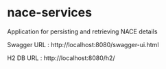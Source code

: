 # nace-services
Application for persisting and retrieving NACE details

Swagger URL : http://localhost:8080/swagger-ui.html

H2 DB URL : http://localhost:8080/h2/
